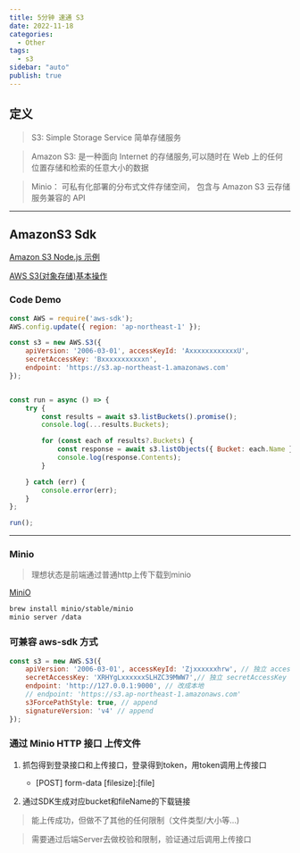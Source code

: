 ```yaml
---
title: 5分钟 速通 S3
date: 2022-11-18
categories:
  - Other
tags:
  - s3
sidebar: "auto"
publish: true
---
```


## 定义

> S3: Simple Storage Service 简单存储服务

> Amazon S3: 是一种面向 Internet 的存储服务,可以随时在 Web 上的任何位置存储和检索的任意大小的数据

> Minio： 可私有化部署的分布式文件存储空间， 包含与 Amazon S3 云存储服务兼容的 API 

---

## AmazonS3 Sdk 

[Amazon S3 Node.js 示例](https://docs.aws.amazon.com/zh_cn/sdk-for-javascript/v2/developer-guide/s3-node-examples.html)

[AWS S3(对象存储)基本操作](https://andyli.blog.csdn.net/article/details/80697920?spm=1001.2101.3001.6661.1&utm_medium=distribute.pc_relevant_t0.none-task-blog-2%7Edefault%7EBlogCommendFromBaidu%7ERate-1-80697920-blog-109810364.pc_relevant_vip_default&depth_1-utm_source=distribute.pc_relevant_t0.none-task-blog-2%7Edefault%7EBlogCommendFromBaidu%7ERate-1-80697920-blog-109810364.pc_relevant_vip_default&utm_relevant_index=1)

### Code Demo 

```js
const AWS = require('aws-sdk');
AWS.config.update({ region: 'ap-northeast-1' });

const s3 = new AWS.S3({
    apiVersion: '2006-03-01', accessKeyId: 'AxxxxxxxxxxxxU',
    secretAccessKey: 'Bxxxxxxxxxxxn',
    endpoint: 'https://s3.ap-northeast-1.amazonaws.com'
});


const run = async () => {
    try {
        const results = await s3.listBuckets().promise();
        console.log(...results.Buckets);

        for (const each of results?.Buckets) {
            const response = await s3.listObjects({ Bucket: each.Name }).promise();
            console.log(response.Contents);
        }

    } catch (err) {
        console.error(err);
    }
};

run();
```
---

### Minio

> 理想状态是前端通过普通http上传下载到minio

[MiniO](http://docs.minio.org.cn/docs/)

``` bash
brew install minio/stable/minio
minio server /data
```

### 可兼容 aws-sdk 方式

``` js
const s3 = new AWS.S3({
    apiVersion: '2006-03-01', accessKeyId: 'Zjxxxxxxhrw', // 独立 accessKeyId
    secretAccessKey: 'XRHYgLxxxxxxSLHZC39MWW7',// 独立 secretAccessKey
    endpoint: 'http://127.0.0.1:9000', // 改成本地
    // endpoint: 'https://s3.ap-northeast-1.amazonaws.com'    
    s3ForcePathStyle: true, // append
    signatureVersion: 'v4' // append
});
```

### 通过 Minio HTTP 接口 上传文件

1. 抓包得到登录接口和上传接口，登录得到token，用token调用上传接口
   - [POST] form-data [filesize]:[file]

2. 通过SDK生成对应bucket和fileName的下载链接

> 能上传成功，但做不了其他的任何限制（文件类型/大小等...)

> 需要通过后端Server去做校验和限制，验证通过后调用上传接口